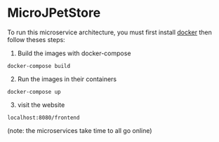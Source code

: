 # MicroJPetStore

To run this microservice architecture, you must first install [docker](https://docs.docker.com/docker-for-mac/install/) then follow theses steps:

1. Build the images with docker-compose

`docker-compose build`

2. Run the images in their containers

`docker-compose up`

3. visit the website

`localhost:8080/frontend`

(note: the microservices take time to all go online)
